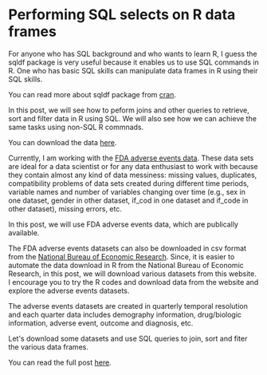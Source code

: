 # Performing SQL selects on R data frames

For anyone who has SQL background and who wants to learn R, I guess the sqldf package is very useful because it enables us to use SQL commands in R. One who has basic SQL skills can manipulate data frames in R using their SQL skills.

You can read more about sqldf package from [cran](https://cran.r-project.org/web/packages/sqldf/sqldf.pdf).

In this post, we will see how to peform joins and other queries to retrieve, sort and filter data in R using SQL. We will also see how we can achieve the same tasks using non-SQL R commnads.

You can download the data [here](https://www.dropbox.com/s/m00i963vcbjur4d/merged_adverse_events_years_only?dl=0).

Currently, I am working with the [FDA adverse events data](http://www.fda.gov/Drugs/GuidanceComplianceRegulatoryInformation/Surveillance/AdverseDrugEffects/ucm082193.htm). These data sets are ideal for a data scientist or for any data enthusiast to work with because they contain almost any kind of data messiness: missing values, duplicates, compatibility problems of data sets created during different time periods, variable names and number of variables changing over time (e.g., sex in one dataset, gender in other dataset, if_cod in one dataset and if_code in other dataset), missing errors, etc.

In this post, we will use FDA adverse events data, which are publically available.

The FDA adverse events datasets can also be downloaded in csv format from the [National Bureau of Economic Research](http://www.nber.org/data/fda-adverse-event-reporting-system-faers-data.html). Since, it is easier to automate the data download in R from the National Bureau of Economic Research, in this post, we will download various datasets from this website. I encourage you to try the R codes and download data from the website and explore the adverse events datasets.

The adverse events datasets are created in quarterly temporal resolution and each quarter data includes demography information, drug/biologic information, adverse event, outcome and diagnosis, etc.

Let's download some datasets and use SQL queries to join, sort and fiter the various data frames.


You can read the full post [here](http://datascience-enthusiast.com/R/SQL_R_select.html).